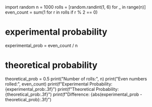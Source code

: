
import random
n = 1000
rolls = [random.randint(1, 6) for _ in range(n)]
even_count = sum(1 for r in rolls if r % 2 == 0)
# experimental probability
experimental_prob = even_count / n
# theoretical probability
theoretical_prob = 0.5
print("Number of rolls:", n)
print("Even numbers rolled:", even_count)
print(f"Experimental Probability: {experimental_prob:.3f}")
print(f"Theoretical Probability:  {theoretical_prob:.3f}")
print(f"Difference: {abs(experimental_prob - theoretical_prob):.3f}")
